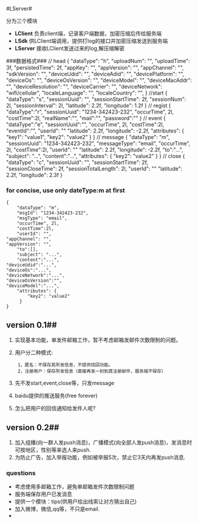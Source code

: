 #LServer#

分为三个模块

* **LClient** 负责client端，记录客户端数据，加密压缩后传给服务端
* **LSdk** 供LClient端调用，提供打log的接口并加密压缩发送到服务端
* **LServer** 接收LClient发送过来的log,解压缩解密

###数据格式###
    // head
    {
        "dataType": "h",
        "uploadNum": "",
        "uploadTime": 3f,
        "persistedTime": 2f,
        "appKey": "",
        "appVersion": "",
        "appChannel": "",
        "sdkVersion": "",
        "deviceUdid": "",
        "deviceAdid": "",
        "devicePlatform": "",
        "deviceOs": "",
        "deviceOsVersion": "",
        "deviceModel": "",
        "deviceMacAddr": "",
        "deviceResolution": "",
        "deviceCarrier": "",
        "deviceNetwork": "wifi/cellular",
        "localeLanguage": "",
        "localeCountry": "",
    }
    //start
    {
        "dataType": "s",
        "sessionUuid": "",
        "sessionStartTime": 2f,
        "sessionNum": 2l,
        "sessionInterval": 2l,
        "latitude": 2.2f,
        "longitude": 1.2f
    }
    // regist
    {
        "dataType":"r",
        "sessionUuid": "1234-342423-232",
        "occurTime", 2l,
        "costTime":2l,
        "realName":"",
        "mail":"",
        "password":""
    }
    // event
    {
        "dataType":"e",
        "sessionUuid":"",
        "occurTime", 2l,
        "costTime":2l,
        "eventId":"",
        "userId": ""
        "latitude": 2.2f,
        "longitude": -2.2f,
        "attributes": {
            "key1": "value1",
            "key2": "value2"
         }
    }
    // message
    {
        "dataType": "m",
        "sessionUuid": "1234-342423-232",
        "messageType": "email",
        "occurTime", 2l,
        "costTime":2l,
        "userId": ""
        "latitude": 2.2f,
        "longitude": -2.2f,
        "to":"...",
        "subject": "...",
        "content":"...",
        "attributes": {
            "key2": "value2"
         }
    }
    // close
    {
        "dataType": "c",
        "sessionUuid": "",
        "sessionStartTime": 2f,
        "sessionCloseTime": 2f,
        "sessionTotalLength": 2l,
        "userId": ""
        "latitude": 2.2f,
        "longitude": 2.3f
    }

### for concise, use only dateType:m at first ###
    {
        "dataType": "m",
        "msgId": "1234-342423-232",
        "msgType": "email",
        "occurTime", 2l,
        "costTime":2l,
        "userId": "",
	"appChannel": "",
	"appVersion": "",
        "to":[],
        "subject": "...",
        "content":"...",
	"deviceUdid":"...",
	"deviceOs":"...",
	"deviceNetwork":"...",
	"deviceOsVersion":"",
	"deviceModel":"...",
        "attributes": {
            "key2": "value2"
         }
    }

## version 0.1##
1. 实现基本功能，单发件邮箱工作，暂不考虑邮箱发邮件次数限制的问题。
2. 用户分二种模式:
        
        1，匿名：不保存其所发信息，不提供找回功能。
        2，注册用户：保存所发信息（直接再发一封到其注册邮件，服务端不保存）
3. 先不发start,event,close等，只发message
4. baidu提供的推送服务(free forever)
5. 怎么把用户的回信通知给发件人呢?

## version 0.2##
1. 加入组播(向一群人发push消息)，广播模式(向全部人发push消息)，发消息时可按地区，性别等来选人来push.
2. 为防止广告，加入举报功能，例如被举报5次，禁止它3天内再发push消息.

### questions ###
* 考虑使用多邮箱工作，避免单邮箱发件次数限制问题
* 服务端保存用户已发消息
* 提供一个模块：tips(供用户给出线索让对方猜出自己)
* 加入微博，微信,qq等，不只是email.
* 
